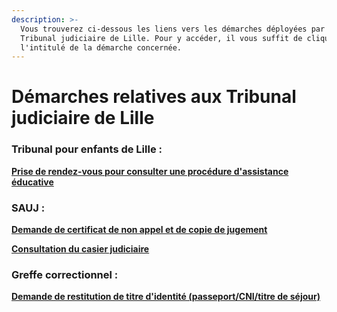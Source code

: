 ```yaml
---
description: >-
  Vous trouverez ci-dessous les liens vers les démarches déployées par le
  Tribunal judiciaire de Lille. Pour y accéder, il vous suffit de cliquer sur
  l'intitulé de la démarche concernée.
---
```


# Démarches relatives aux Tribunal judiciaire de Lille

### Tribunal pour enfants de Lille :

[**Prise de rendez-vous pour consulter une procédure d'assistance éducative**](https://www.demarches-simplifiees.fr/commencer/demande-de-rendez-vous-pour-consulter-une-procedur)

### SAUJ :&#x20;

[**Demande de certificat de non appel et de copie de jugement**](https://www.demarches-simplifiees.fr/commencer/demande-de-certificat-de-non-appel-et-de-copie-de-)

[**Consultation du casier judiciaire**](https://www.demarches-simplifiees.fr/commencer/consultation-du-casier-judiciaire)

### Greffe correctionnel :&#x20;

[**Demande de restitution de titre d'identité (passeport/CNI/titre de séjour)**](https://www.demarches-simplifiees.fr/commencer/demande-de-restitution-de-titre-d-identite-passepo)


